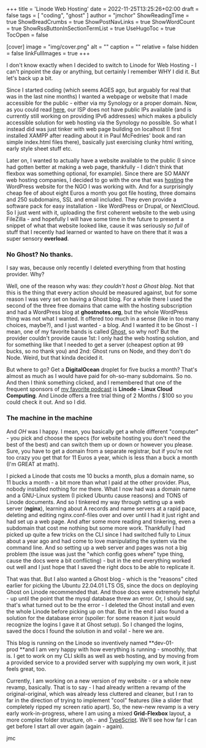 +++
title = 'Linode Web Hosting'
date = 2022-11-25T13:25:26+02:00
draft = false
tags = [ "coding", "ghost" ]
author = "jmchor"
ShowReadingTime = true
ShowBreadCrumbs = true
ShowPostNavLinks = true
ShowWordCount = true
ShowRssButtonInSectionTermList = true
UseHugoToc = true
TocOpen = false

[cover]
image = "img/cover.png"
alt = "<alt text>"
caption = "<text>"
relative = false
hidden = false
linkFullImages = true
+++

I don't know exactly when I decided to switch to Linode for Web Hosting - I can't pinpoint the day or anything, but certainly I remember WHY I did it. But let's back up a bit.

Since I started coding (which seems AGES ago, but arguably for real that was in the last nine months) I wanted a webpage or website that I made accessible for the public - either via my Synology or a proper domain. Now, as you could read [here](https://blog.jmchor.dev/move-and-confusion/), our ISP does not have public IPs available (and is currently still working on providing IPv6 addresses) which makes a pbulicly accessible solution for web hosting via the Synology no possible. So what I instead did was just tinker with web page building on localhost (I first installed XAMPP after reading about it in Paul McFedries' book and ran simple index.html files there), basically just exercising clunky html writing, early style sheet stuff etc.

Later on, I wanted to actually have a website available to the public (I since had gotten better at making a web page, thankfully - I didn't think that flexbox was something optional, for example). Since there are SO MANY web hosting companies, I decided to go with the one that was [hosting](https://all-inkl.com/) the WordPress website for the NGO I was working with. And for a surprisingly cheap fee of about eight Euros a month you got file hosting, three domains and 250 subdomains, SSL and email included. They even provide a software pack for easy installation - like WordPress or Drupal, or NextCloud. So I just went with it, uploading the first coherent website to the web using FileZilla - and hopefully I will have some time in the future to present a snippet of what that website looked like, cause it was seriously *so full* of stuff that I recently had learned or wanted to have on there that it was a super sensory **overload**.

### No Ghost? No thanks.

I say was, because only recently I deleted everything from that hosting provider. Why?

Well, one of the reason why was: *they couldn't host a Ghost blog*. Not that this is the thing that every action should be measured against, but for some reason I was very set on having a Ghost blog. For a while there I used the second of the three free domains that came with the hosting subscription and had a WordPress blog at **ghostnotes.org**, but the whole WordPress thing was not what I wanted. It offered too much in a sense (like in too many choices, maybe?), and I just wanted - a blog. And I wanted it to be Ghost - I mean, one of my favorite bands is called [Ghost](https://ghost-official.com/), so why not? But the provider couldn't provide cause 1st: I only had the web hosting solution, and for something like that I needed to get a server (cheapest option at 99 bucks, so no thank you) and 2nd: Ghost runs on Node, and they don't do Node. Weird, but that kinda decided it.

But where to go? Get a **DigitalOcean** droplet for five bucks a month? That's almost as much as I would have paid for oh-so-many subdomains. So no. And then I think something clicked, and I remembered that one of the frequent sponsors of [my favorite podcast](https://syntax.fm/) is **Linode - Linux Cloud Computing**. And Linode offers a free trial thing of 2 Months / $100 so you could check it out. And so I did.

### The machine in the machine

And *OH* was I happy. I mean, you basically get a whole different "computer" - you pick and choose the specs (for website hosting you don't need the best of the best) and can switch them up or down or however you please. Sure, you have to get a domain from a separate registrar, but if you're not too crazy you get that for 11 Euros a year, which is less than a buck a month (I'm GREAT at math).

I picked a Linode that costs me 10 bucks a month, plus a domain name, so 11 bucks a month - a bit more than what I paid at the other provider. Plus, nobody installed nothing for me there. What I now had was a domain name and a GNU-Linux system (I picked Ubuntu cause reasons) and TONS of Linode documents. And so I tinkered my way through setting up a web server (**nginx**), learning about A records and name servers at a rapid pace, deleting and editing nginx.conf-files over and over until I had it just right and had set up a web page. And after some more reading and tinkering, even a subdomain that cost me nothing but some more work. Thankfully I had picked up quite a few tricks on the CLI since I had switched fully to Linux about a year ago and had come to love manipulating the system via the command line. And so setting up a web server and pages was not a big problem (the issue was just the "which config goes where" type thing, cause the docs were a bit conflicting) - but in the end everything worked out well and I just hope that I saved the right docs to be able to replicate it.

That was that. But I also wanted a Ghost blog - which is the "reasons" cited earlier for picking the Ubuntu 22.04.01 LTS OS, since the docs on deploying Ghost on Linode recommended that. And those docs were extremely helpful - up until the point that the mysql database threw an error. Or, I should say, that's what turned out to be the error - I deleted the Ghost install and even the whole Linode before picking up on that. But in the end I also found a solution for the database error (spoiler: for some reason it just would recognize the logins I gave it at Ghost setup). So I changed the logins, saved the docs I found the solution in and voila! - here we are.

This blog is running on the Linode so inventively named **dev-01-prod **and I am very happy with how everything is running - smoothly, that is. I get to work on my CLI skills as well as web hosting, and by moving from a provided service to a provided server with supplying my own work, it just feels great, too.

Currently, I am working on a new version of my website - or a whole new revamp, basically. That is to say - I had already written a revamp of the original-original, which was already less cluttered and cleaner, but I ran to far in the direction of trying to implement "cool" features (like a slider that completely ripped my screen ratio apart). So, the new-new revamp is a very early work-in-progress, where I am using a mixed **Grid-Flexbox** layout, a more complex folder structure, oh - and [TypeScript](https://www.totaltypescript.com/). We'll see how far I can get before I start all over again (again - again).

jmc

